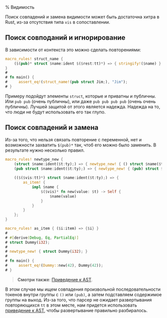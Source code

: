 % Видимость

Поиск совпадений и замена видимости может быть достаточна хитра в Rust, из-за
отсутствия типа `vis` в сопоставлении.

## Поиск совподаний и игнорирование

В зависимости от контекста это можно сделать повторениями:

```rust
macro_rules! struct_name {
    ($(pub)* struct $name:ident $($rest:tt)*) => { stringify!($name) };
}
# 
# fn main() {
#     assert_eq!(struct_name!(pub struct Jim;), "Jim");
# }
```

Примеру подойдут элементы `struct`, которые и приватны и публичны. Или `pub pub`
(очень публичны), или даже `pub pub pub pub` (очень очень публичны). Лучшей
защитой от этого является надежда. Надежда на то, что люди не будут использовать
его так глупо.

## Поиск совпадений и замена

Из-за того, что нельзя связать повторение с переменной, нет и возможности
захватить `$(pub)*` так, чтоб его можно было заменить. В результате нужно
несколько правил.

```rust
macro_rules! newtype_new {
    (struct $name:ident($t:ty);) => { newtype_new! { () struct $name($t); } };
    (pub struct $name:ident($t:ty);) => { newtype_new! { (pub) struct $name($t); } };
    
    (($($vis:tt)*) struct $name:ident($t:ty);) => {
        as_item! {
            impl $name {
                $($vis)* fn new(value: $t) -> Self {
                    $name(value)
                }
            }
        }
    };
}

macro_rules! as_item { ($i:item) => {$i} }
# 
# #[derive(Debug, Eq, PartialEq)]
# struct Dummy(i32);
# 
# newtype_new! { struct Dummy(i32); }
# 
# fn main() {
#     assert_eq!(Dummy::new(42), Dummy(42));
# }
```

> **Смотри также**: [Приведение к AST].

В этом случае мы ищем совпадения произвольной последовательности токенов внутри
группы с `()` или `(pub)`, а затем подставляем содержимое группы на выход. Из-за
того, что парсер не ожидает развертывания повторяющихся `tt` в этом месте,
нам придется использовать [приведение к AST], чтобы развертывание правильно
разбиралось.

[Приведение к AST]: blk-ast-coercion.html
